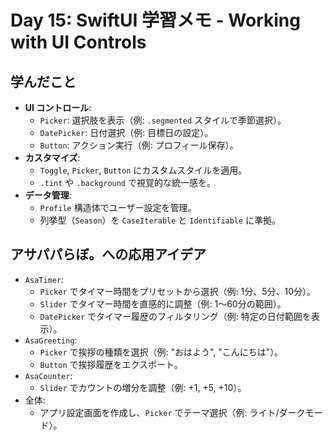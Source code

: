 # Day 15: SwiftUI 学習メモ - Working with UI Controls

## 学んだこと
- **UI コントロール**:
  - `Picker`: 選択肢を表示（例: `.segmented` スタイルで季節選択）。
  - `DatePicker`: 日付選択（例: 目標日の設定）。
  - `Button`: アクション実行（例: プロフィール保存）。
- **カスタマイズ**:
  - `Toggle`, `Picker`, `Button` にカスタムスタイルを適用。
  - `.tint` や `.background` で視覚的な統一感を。
- **データ管理**:
  - `Profile` 構造体でユーザー設定を管理。
  - 列挙型（`Season`）を `CaseIterable` と `Identifiable` に準拠。

## アサパパらぼ。への応用アイデア
- `AsaTimer`:
  - `Picker` でタイマー時間をプリセットから選択（例: 1分、5分、10分）。
  - `Slider` でタイマー時間を直感的に調整（例: 1〜60分の範囲）。
  - `DatePicker` でタイマー履歴のフィルタリング（例: 特定の日付範囲を表示）。
- `AsaGreeting`:
  - `Picker` で挨拶の種類を選択（例: "おはよう", "こんにちは"）。
  - `Button` で挨拶履歴をエクスポート。
- `AsaCounter`:
  - `Slider` でカウントの増分を調整（例: +1, +5, +10）。
- 全体:
  - アプリ設定画面を作成し、`Picker` でテーマ選択（例: ライト/ダークモード）。